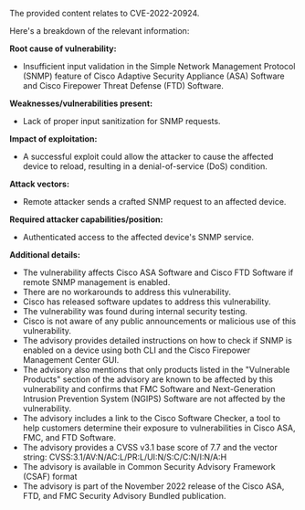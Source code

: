 The provided content relates to CVE-2022-20924.

Here's a breakdown of the relevant information:

**Root cause of vulnerability:**
- Insufficient input validation in the Simple Network Management Protocol (SNMP) feature of Cisco Adaptive Security Appliance (ASA) Software and Cisco Firepower Threat Defense (FTD) Software.

**Weaknesses/vulnerabilities present:**
- Lack of proper input sanitization for SNMP requests.

**Impact of exploitation:**
- A successful exploit could allow the attacker to cause the affected device to reload, resulting in a denial-of-service (DoS) condition.

**Attack vectors:**
- Remote attacker sends a crafted SNMP request to an affected device.

**Required attacker capabilities/position:**
- Authenticated access to the affected device's SNMP service.

**Additional details:**

*   The vulnerability affects Cisco ASA Software and Cisco FTD Software if remote SNMP management is enabled.
*   There are no workarounds to address this vulnerability.
*   Cisco has released software updates to address this vulnerability.
*   The vulnerability was found during internal security testing.
*   Cisco is not aware of any public announcements or malicious use of this vulnerability.
*   The advisory provides detailed instructions on how to check if SNMP is enabled on a device using both CLI and the Cisco Firepower Management Center GUI.
*   The advisory also mentions that only products listed in the "Vulnerable Products" section of the advisory are known to be affected by this vulnerability and confirms that FMC Software and Next-Generation Intrusion Prevention System (NGIPS) Software are not affected by the vulnerability.
*   The advisory includes a link to the Cisco Software Checker, a tool to help customers determine their exposure to vulnerabilities in Cisco ASA, FMC, and FTD Software.
*  The advisory provides a CVSS v3.1 base score of 7.7 and the vector string: CVSS:3.1/AV:N/AC:L/PR:L/UI:N/S:C/C:N/I:N/A:H
*  The advisory is available in Common Security Advisory Framework (CSAF) format
*   The advisory is part of the November 2022 release of the Cisco ASA, FTD, and FMC Security Advisory Bundled publication.